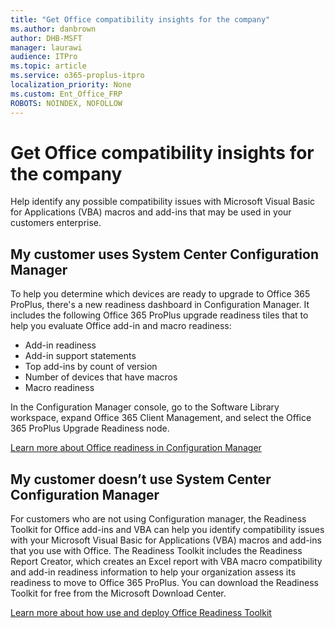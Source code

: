 ```yaml
---
title: "Get Office compatibility insights for the company"
ms.author: danbrown
author: DHB-MSFT
manager: laurawi
audience: ITPro
ms.topic: article
ms.service: o365-proplus-itpro
localization_priority: None
ms.custom: Ent_Office_FRP
ROBOTS: NOINDEX, NOFOLLOW
---
```


# Get Office compatibility insights for the company

Help identify any possible compatibility issues with Microsoft Visual Basic for Applications (VBA) macros and add-ins that may be used in your customers enterprise.

## My customer uses System Center Configuration Manager
To help you determine which devices are ready to upgrade to Office 365 ProPlus, there's a new readiness dashboard in Configuration Manager. It includes the following Office 365 ProPlus upgrade readiness tiles that to help you evaluate Office add-in and macro readiness:

- Add-in readiness
-	Add-in support statements
-	Top add-ins by count of version
-	Number of devices that have macros
-	Macro readiness

In the Configuration Manager console, go to the Software Library workspace, expand Office 365 Client Management, and select the Office 365 ProPlus Upgrade Readiness node.

[Learn more about Office readiness in Configuration Manager](https://docs.microsoft.com/en-us/sccm/sum/deploy-use/office-365-dashboard)

## My customer doesn’t use System Center Configuration Manager
For customers who are not using Configuration manager, the Readiness Toolkit for Office add-ins and VBA can help you identify compatibility issues with your Microsoft Visual Basic for Applications (VBA) macros and add-ins that you use with Office. The Readiness Toolkit includes the Readiness Report Creator, which creates an Excel report with VBA macro compatibility and add-in readiness information to help your organization assess its readiness to move to Office 365 ProPlus.
You can download the Readiness Toolkit for free from the Microsoft Download Center.


[Learn more about how use and deploy Office Readiness Toolkit](https://docs.microsoft.com/en-us/deployoffice/use-the-readiness-toolkit-to-assess-application-compatibility-for-office-365-pro)


